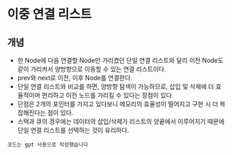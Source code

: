 # 이중 연결 리스트

## 개념
- 한 Node에 다음 연결할 Node만 가리켰던 단일 연결 리스트와 달리 이전 Node도 같이 가리켜서 양방향으로 이동할 수 있는 연결 리스트이다.
- prev와 next로 이전, 이후 Node를 연결한다.
- 단일 연결 리스트와 비교를 하면, 양방향 탐색이 가능하므로, 삽입 및 삭제에 더 효율적이며 편리하고 이전 노드를 가리킬 수 있다는 장점이 있다.
- 단점은 2개의 포인터를 가지고 있다보니 메모리의 효율성이 떨어지고 구현 시 더 복잡해진다는 점이 있다.
- 스택과 큐의 경우에는 데이터의 삽입/삭제가 리스트의 양끝에서 이루어지기 때문에 단일 연결 리스트를 선택하는 것이 유리하다.

`코드는 gpt 사용으로 작성했습니다`
